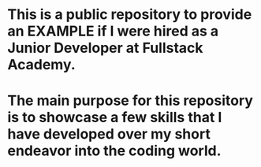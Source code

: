 # This is a public repository to provide an EXAMPLE if I were hired as a Junior Developer at Fullstack Academy.

# The main purpose for this repository is to showcase a few skills that I have developed over my short endeavor into the coding world. 